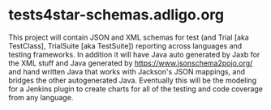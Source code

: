 # tests4star-schemas.adligo.org
This project will contain JSON and XML schemas for test (and Trial [aka TestClass], TrialSuite [aka TestSuite]) reporting across languages and testing frameworks.  In addition it will have Java auto generated by Jaxb for the XML stuff and Java generated by https://www.jsonschema2pojo.org/ and hand written Java that works with Jackson's JSON mappings, and bridges the other autogenerated Java.  Eventually this will be the modeling for a Jenkins plugin to create charts for all of the testing and code coverage from any language.
